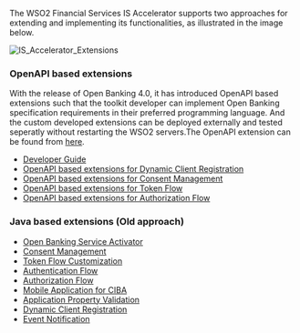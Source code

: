 The WSO2 Financial Services IS Accelerator supports two approaches for extending and implementing its functionalities, as illustrated in the image below.

![IS_Accelerator_Extensions](../assets/img/develop/openapi-extensions/OB_Flows_with_OpenAPI_Extensions.png) 


### OpenAPI based extensions

With the release of Open Banking 4.0, it has introduced OpenAPI based extensions such that the toolkit developer can 
implement Open Banking specification requirements in their preferred programming language. And the custom developed 
extensions can be deployed externally and tested seperatly without restarting the WSO2 servers.The OpenAPI extension 
can be found from [here](../references/accelerator-extensions-api.md).

  - [Developer Guide](openapi-extensions-developer-guide.md)
  - [OpenAPI based extensions for Dynamic Client Registration](openapi-extensions-dcr.md)
  - [OpenAPI based extensions for Consent Management](openapi-consent-management-manage.md)
  - [OpenAPI based extensions for Token Flow](openapi-token-flow.md)
  - [OpenAPI based extensions for Authorization Flow](openapi-authorization-flow.md)


### Java based extensions (Old approach)

   - [Open Banking Service Activator](service-activator.md)
   - [Consent Management](consent-management-manage.md)
   - [Token Flow Customization](jwt-access-tokens.md)
   - [Authentication Flow](customize-authentication-steps.md)
   - [Authorization Flow](keyid-provider.md)
   - [Mobile Application for CIBA](mobile-application-for-ciba.md)
   - [Application Property Validation](application-property-validation.md)
   - [Dynamic Client Registration](application-management-listener.md)
   - [Event Notification](custom-event-notification.md)
  

